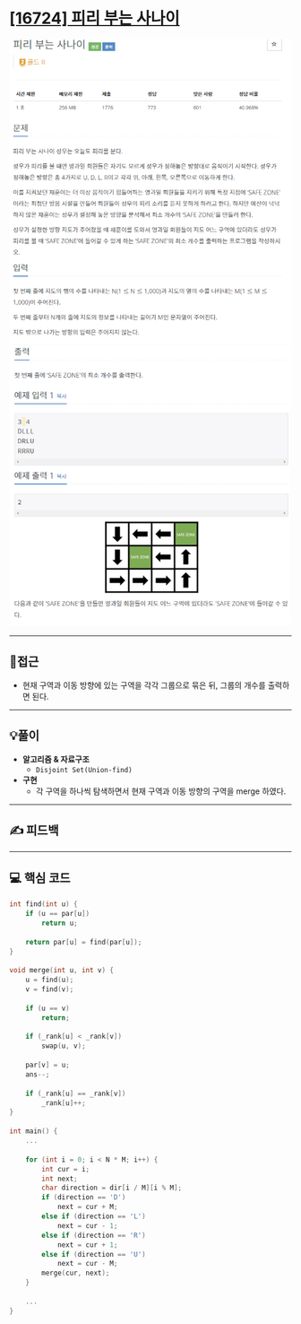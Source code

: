 # [[16724] 피리 부는 사나이](https://www.acmicpc.net/problem/16724)

![](imgs/1.PNG)
![](imgs/2.PNG)
___
## 🤔접근
- 현재 구역과 이동 방향에 있는 구역을 각각 그룹으로 묶은 뒤, 그룹의 개수를 출력하면 된다.
___
## 💡풀이
- <B>알고리즘 & 자료구조</B>
	- `Disjoint Set(Union-find)`
- <b>구현</b>
	- 각 구역을 하나씩 탐색하면서 현재 구역과 이동 방향의 구역을 merge 하였다.
___
## ✍ 피드백
___
## 💻 핵심 코드
```c++
int find(int u) {
	if (u == par[u])
		return u;

	return par[u] = find(par[u]);
}

void merge(int u, int v) {
	u = find(u);
	v = find(v);

	if (u == v)
		return;

	if (_rank[u] < _rank[v])
		swap(u, v);

	par[v] = u;
	ans--;

	if (_rank[u] == _rank[v])
		_rank[u]++;
}

int main() {
	...

	for (int i = 0; i < N * M; i++) {
		int cur = i;
		int next;
		char direction = dir[i / M][i % M];
		if (direction == 'D')
			next = cur + M;
		else if (direction == 'L')
			next = cur - 1;
		else if (direction == 'R')
			next = cur + 1;
		else if (direction == 'U')
			next = cur - M;
		merge(cur, next);
	}

	...
}
```